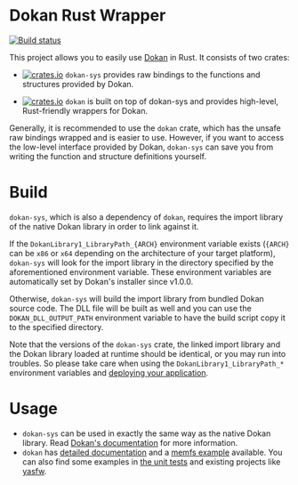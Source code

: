 # Dokan Rust Wrapper

[![Build status](https://ci.appveyor.com/api/projects/status/github/dokan-dev/dokan-rust?svg=true)](https://ci.appveyor.com/project/Liryna/dokan-rust)

This project allows you to easily use [Dokan](https://github.com/dokan-dev/dokany) in Rust. It consists of two crates:

- [![crates.io](https://img.shields.io/crates/v/dokan-sys)](https://crates.io/crates/dokan-sys) `dokan-sys` provides raw bindings to the functions and structures provided by Dokan.

- [![crates.io](https://img.shields.io/crates/v/dokan)](https://crates.io/crates/dokan) `dokan` is built on top of dokan-sys and provides high-level, Rust-friendly wrappers for Dokan.

Generally, it is recommended to use the `dokan` crate, which has the unsafe raw bindings wrapped and is easier to use. However, if you want to access the low-level interface provided by Dokan, `dokan-sys` can save you from writing the function and structure definitions yourself.

# Build

`dokan-sys`, which is also a dependency of `dokan`, requires the import library of the native Dokan library in order to link against it.

If the `DokanLibrary1_LibraryPath_{ARCH}` environment variable exists (`{ARCH}` can be `x86` or `x64` depending on the architecture of your target platform), `dokan-sys` will look for the import library in the directory specified by the aforementioned environment variable. These environment variables are automatically set by Dokan's installer since v1.0.0.

Otherwise, `dokan-sys` will build the import library from bundled Dokan source code. The DLL file will be built as well and you can use the `DOKAN_DLL_OUTPUT_PATH` environment variable to have the build script copy it to the specified directory.

Note that the versions of the `dokan-sys` crate, the linked import library and the Dokan library loaded at runtime should be identical, or you may run into troubles. So please take care when using the `DokanLibrary1_LibraryPath_*` environment variables and [deploying your application](https://github.com/dokan-dev/dokany/wiki/How-to-package-your-application-with-Dokan#dokan-application-considerations).

# Usage

- `dokan-sys` can be used in exactly the same way as the native Dokan library. Read [Dokan's documentation](https://dokan-dev.github.io/dokany-doc/html/) for more information.
- `dokan` has [detailed documentation](https://dokan-dev.github.io/dokan-rust-doc/html/dokan/) and a [memfs example](https://github.com/dokan-dev/dokan-rust/tree/master/dokan/examples/memfs) available. You can also find some examples in [the unit tests](https://github.com/dokan-dev/dokan-rust/blob/master/dokan/src/tests.rs) and existing projects like [yasfw](https://github.com/DDoSolitary/yasfw).
